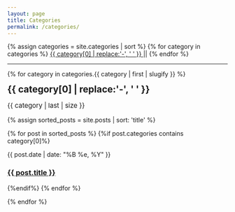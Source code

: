 ```yaml
---
layout: page
title: Categories
permalink: /categories/
---
```

<div>
{% assign categories = site.categories | sort %}
{% for category in categories %}
 <span class="site-tag">
    <a href="#{{ category | first | slugify }}">
            {{ category[0] | replace:'-', ' ' }}
    </a>

</span>
||   
{% endfor %}
<hr>
</div>


<div id="index">

{% for category in categories.{{ category | first | slugify }} %}
<a name="{{ category[0] }}"></a><h2 style="display:inline;">{{ category[0] | replace:'-', ' ' }}</h2>
<span style="font-size:15px !important; bottom: 5px;" class="fa-stack">
  <i class="fa fa-circle fa-stack-2x"></i>
  <p class="fa-stack-1x fa-inverse">{{ category | last | size }}</p>
</span>



{% assign sorted_posts = site.posts | sort: 'title' %}

{% for post in sorted_posts %}
{%if post.categories contains category[0]%}
  <p class="post-meta">{{ post.date |  date: "%B %e, %Y" }}</p>
  <h3><a href="{{ site.url }}{{site.baseurl}}{{ post.url }}" title="{{ post.title }}">{{ post.title }} </a></h3>

{%endif%}
{% endfor %}

{% endfor %}
</div>
